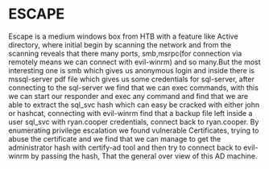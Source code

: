 # ESCAPE
Escape is a medium windows box from HTB with a feature like Active directory, where initial begin by scanning the network and from the  scanning reveals that there many ports, smb,msrpc(for connection via remotely means we can connect with evil-winrm) and so many.But the most interesting one is smb which gives us anonymous login and inside there is mssql-server pdf file which gives us some credentials for sql-server, after connecting to the sql-server we find that we can exec commands, with this we can start our responder and exec any command and find that we are able to extract the sql_svc hash which can easy be cracked with either john or hashcat, connecting with evil-winrm find that a backup file left inside a user sql_svc with ryan.cooper credentials, connect back to ryan.cooper. By enumerating privilege escalation we found vulnerable Certificates, trying to abuse the certificate and we find that we can manage to get the administrator hash with certify-ad tool and then try to connect back to evil-winrm by passing the hash, That the general over view of this AD machine.
